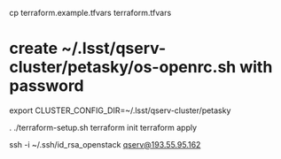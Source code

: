 
cp terraform.example.tfvars terraform.tfvars

# create ~/.lsst/qserv-cluster/petasky/os-openrc.sh with password
export CLUSTER_CONFIG_DIR=~/.lsst/qserv-cluster/petasky

. ./terraform-setup.sh
terraform init
terraform apply

ssh -i ~/.ssh/id_rsa_openstack qserv@193.55.95.162
